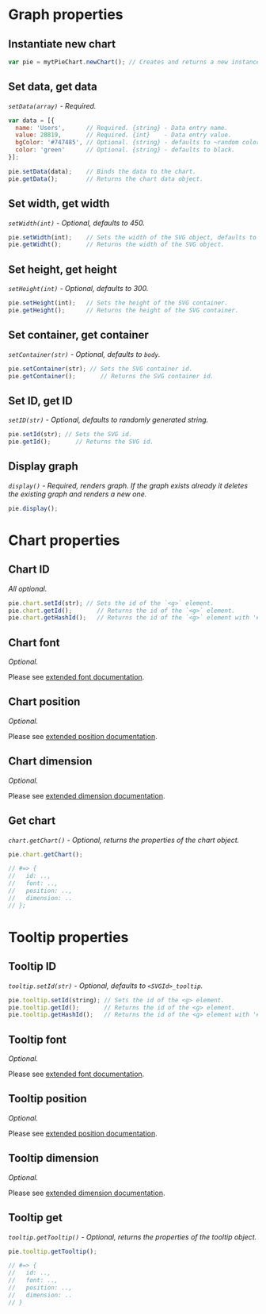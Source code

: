 
# Graph properties

## Instantiate new chart

```JavaScript
var pie = mytPieChart.newChart(); // Creates and returns a new instance of the chart object.
```

## Set data, get data

_`setData(array)` - Required._

```JavaScript
var data = [{
  name: 'Users',      // Required. {string} - Data entry name.
  value: 28819,       // Required. {int}    - Data entry value.
  bgColor: '#747485', // Optional. {string} - defaults to ~random color.
  color: 'green'      // Optional. {string} - defaults to black.
}];

pie.setData(data);    // Binds the data to the chart.
pie.getData();        // Returns the chart data object.
```

## Set width, get width

_`setWidth(int)` - Optional, defaults to 450._

```JavaScript
pie.setWidth(int);    // Sets the width of the SVG object, defaults to 450.
pie.getWidht();       // Returns the width of the SVG object.
```

## Set height, get height

_`setHeight(int)` - Optional, defaults to 300._

```JavaScript
pie.setHeight(int);   // Sets the height of the SVG container.
pie.getHeight();      // Returns the height of the SVG container.
```

## Set container, get container

_`setContainer(str)` - Optional, defaults to `body`._

```JavaScript
pie.setContainer(str); // Sets the SVG container id.
pie.getContainer();       // Returns the SVG container id.
```

## Set ID, get ID

_`setID(str)` - Optional, defaults to randomly generated string._

```JavaScript
pie.setId(str); // Sets the SVG id.
pie.getId();       // Returns the SVG id.
```

## Display graph

_`display()` - Required, renders graph. If the graph exists already it deletes the existing graph and renders a new one._

```JavaScript
pie.display();
```

# Chart properties

## Chart ID

_All optional._

```JavaScript
pie.chart.setId(str); // Sets the id of the `<g>` element.
pie.chart.getId();       // Returns the id of the `<g>` element.
pie.chart.getHashId();   // Returns the id of the `<g>` element with '#' prefix.
```

## Chart font

_Optional._

Please see [extended font documentation](chart/font/).

## Chart position

_Optional._

Please see [extended position documentation](chart/position/).

## Chart dimension

_Optional._

Please see [extended dimension documentation](chart/dimension/).

## Get chart

_`chart.getChart()` - Optional, returns the properties of the chart object._

```JavaScript
pie.chart.getChart();

// #=> {
//   id: ..,
//   font: ..,
//   position: ..,
//   dimension: ..
// };
```

# Tooltip properties

## Tooltip ID

_`tooltip.setId(str)` - Optional, defaults to `<SVGId>_tooltip`._

```JavaScript
pie.tooltip.setId(string); // Sets the id of the <g> element.
pie.tooltip.getId();       // Returns the id of the <g> element.
pie.tooltip.getHashId();   // Returns the id of the <g> element with '#' prefix.
```

## Tooltip font

_Optional._

Please see [extended font documentation](tooltip/font/).

## Tooltip position

_Optional._

Please see [extended position documentation](tooltip/position/).

## Tooltip dimension

_Optional._

Please see [extended dimension documentation](tooltip/dimension/).

## Tooltip get

_`tooltip.getTooltip()` - Optional, returns the properties of the tooltip object._

```JavaScript
pie.tooltip.getTooltip();

// #=> {
//   id: ..,
//   font: ..,
//   position: ..,
//   dimension: ..
// }
```

